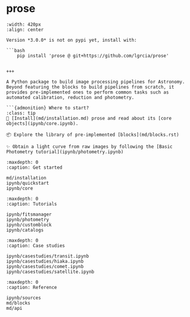 # prose

```{image} _static/prose3.png
:width: 420px
:align: center
```

```{warning} 
Version *3.0.0* is not on pypi yet, install with:

```bash
    pip install 'prose @ git+https://github.com/lgrcia/prose'
```

```

+++

A Python package to build image processing pipelines for Astronomy. Beyond featuring the blocks to build pipelines from scratch, it provides pre-implemented ones to perform common tasks such as automated calibration, reduction and photometry.

```{admonition} Where to start?
:class: tip 
🌌 [Install](md/installation.md) prose and read about its [core objects](ipynb/core.ipynb).

📦 Explore the library of pre-implemented [blocks](md/blocks.rst)

✨ Obtain a light curve from raw images by following the [Basic Photometry tutorial](ipynb/photometry.ipynb)
```

```{toctree}
:maxdepth: 0
:caption: Get started

md/installation
ipynb/quickstart
ipynb/core
```

```{toctree}
:maxdepth: 0
:caption: Tutorials

ipynb/fitsmanager
ipynb/photometry
ipynb/customblock
ipynb/catalogs
```


```{toctree}
:maxdepth: 0
:caption: Case studies

ipynb/casestudies/transit.ipynb
ipynb/casestudies/hiaka.ipynb
ipynb/casestudies/comet.ipynb
ipynb/casestudies/satellite.ipynb
```

```{toctree}
:maxdepth: 0
:caption: Reference

ipynb/sources
md/blocks
md/api
```